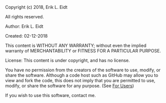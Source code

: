 Copyright (c) 2018, Erik L. Eidt

All rights reserved.

Author: Erik L. Eidt

Created: 02-12-2018

This content is WITHOUT ANY WARRANTY; without even the implied warranty of MERCHANTABILITY or FITNESS FOR A PARTICULAR PURPOSE.

License: This content is under copyright, and has no license.

You have no permission from the creators of the software to use, modify, or share the software. Although a code host such as GitHub may allow you to view and fork the code, this does not imply that you are permitted to use, modify, or share the software for any purpose.  (See [For Users](https://choosealicense.com/no-permission/))

If you wish to use this software, contact me.
